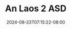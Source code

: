--- 
title: "An Laos 2 ASD"
description: "download bokep An Laos 2 ASD doodstream full vidio  "
date: 2024-08-23T07:15:22-08:00
file_code: "ona82fqd1lgl"
draft: false
cover: "7sn3lb5dvffir08f.jpg"
tags: ["Laos", "ASD", "bokep-indo", "bokep-viral", "bokep-ig"]
length: 1955
fld_id: "1483171"
foldername: "Asian s3x diary laos id telegram"
categories: ["Asian s3x diary laos id telegram"]
views: 0
---